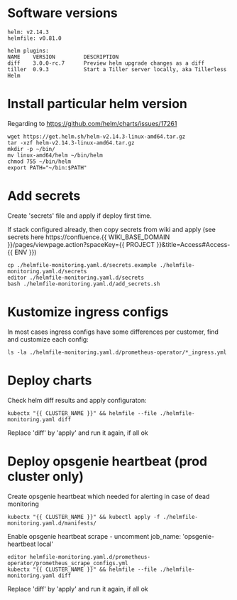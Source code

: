 # Software versions

~~~~
helm: v2.14.3
helmfile: v0.81.0

helm plugins:
NAME    VERSION         DESCRIPTION
diff    3.0.0-rc.7      Preview helm upgrade changes as a diff
tiller  0.9.3           Start a Tiller server locally, aka Tillerless Helm
~~~~

# Install particular helm version

Regarding to https://github.com/helm/charts/issues/17261

~~~~
wget https://get.helm.sh/helm-v2.14.3-linux-amd64.tar.gz
tar -xzf helm-v2.14.3-linux-amd64.tar.gz
mkdir -p ~/bin/
mv linux-amd64/helm ~/bin/helm
chmod 755 ~/bin/helm
export PATH="~/bin:$PATH"
~~~~

# Add secrets

Create 'secrets' file and apply if deploy first time.

If stack configured already, then copy secrets from wiki and apply (see secrets here https://confluence.{{ WIKI_BASE_DOMAIN }}/pages/viewpage.action?spaceKey={{ PROJECT }}&title=Access#Access-{{ ENV }})

~~~~
cp ./helmfile-monitoring.yaml.d/secrets.example ./helmfile-monitoring.yaml.d/secrets
editor ./helmfile-monitoring.yaml.d/secrets
bash ./helmfile-monitoring.yaml.d/add_secrets.sh
~~~~

# Kustomize ingress configs

In most cases ingress configs have some differences per customer, find and customize each config:

~~~~
ls -la ./helmfile-monitoring.yaml.d/prometheus-operator/*_ingress.yml
~~~~

# Deploy charts

Check helm diff results and apply configuraton:

~~~~
kubectx "{{ CLUSTER_NAME }}" && helmfile --file ./helmfile-monitoring.yaml diff
~~~~

Replace 'diff' by 'apply' and run it again, if all ok

# Deploy opsgenie heartbeat (prod cluster only)

Create opsgenie heartbeat which needed for alerting in case of dead monitoring

~~~
kubectx "{{ CLUSTER_NAME }}" && kubectl apply -f ./helmfile-monitoring.yaml.d/manifests/
~~~

Enable opsgenie heartbeat scrape - uncomment job_name: 'opsgenie-heartbeat local'

~~~
editor helmfile-monitoring.yaml.d/prometheus-operator/prometheus_scrape_configs.yml
kubectx "{{ CLUSTER_NAME }}" && helmfile --file ./helmfile-monitoring.yaml diff
~~~

Replace 'diff' by 'apply' and run it again, if all ok



